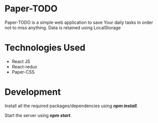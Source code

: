 # Paper-TODO

Paper-TODO is a simple web application to save Your daily tasks in order not to miss anything.
Data is retained using LocalStorage

# Technologies Used

* React JS
* React-redux
* Paper-CSS


# Development

Install all the required packages/dependencies using **_npm install_**.

Start the server using **_npm start_**.

